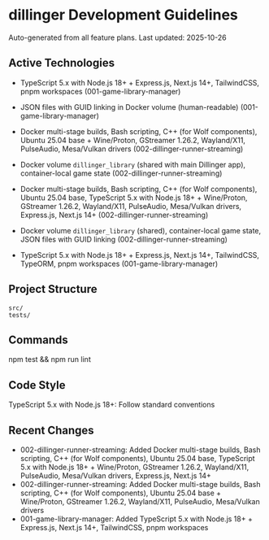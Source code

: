 # dillinger Development Guidelines

Auto-generated from all feature plans. Last updated: 2025-10-26

## Active Technologies
- TypeScript 5.x with Node.js 18+ + Express.js, Next.js 14+, TailwindCSS, pnpm workspaces (001-game-library-manager)
- JSON files with GUID linking in Docker volume (human-readable) (001-game-library-manager)
- Docker multi-stage builds, Bash scripting, C++ (for Wolf components), Ubuntu 25.04 base + Wine/Proton, GStreamer 1.26.2, Wayland/X11, PulseAudio, Mesa/Vulkan drivers (002-dillinger-runner-streaming)
- Docker volume `dillinger_library` (shared with main Dillinger app), container-local game state (002-dillinger-runner-streaming)
- Docker multi-stage builds, Bash scripting, C++ (for Wolf components), Ubuntu 25.04 base, TypeScript 5.x with Node.js 18+ + Wine/Proton, GStreamer 1.26.2, Wayland/X11, PulseAudio, Mesa/Vulkan drivers, Express.js, Next.js 14+ (002-dillinger-runner-streaming)
- Docker volume `dillinger_library` (shared), container-local game state, JSON files with GUID linking (002-dillinger-runner-streaming)

- TypeScript 5.x with Node.js 18+ + Express.js, Next.js 14+, TailwindCSS, TypeORM, pnpm workspaces (001-game-library-manager)

## Project Structure

```text
src/
tests/
```

## Commands

npm test && npm run lint

## Code Style

TypeScript 5.x with Node.js 18+: Follow standard conventions

## Recent Changes
- 002-dillinger-runner-streaming: Added Docker multi-stage builds, Bash scripting, C++ (for Wolf components), Ubuntu 25.04 base, TypeScript 5.x with Node.js 18+ + Wine/Proton, GStreamer 1.26.2, Wayland/X11, PulseAudio, Mesa/Vulkan drivers, Express.js, Next.js 14+
- 002-dillinger-runner-streaming: Added Docker multi-stage builds, Bash scripting, C++ (for Wolf components), Ubuntu 25.04 base + Wine/Proton, GStreamer 1.26.2, Wayland/X11, PulseAudio, Mesa/Vulkan drivers
- 001-game-library-manager: Added TypeScript 5.x with Node.js 18+ + Express.js, Next.js 14+, TailwindCSS, pnpm workspaces


<!-- MANUAL ADDITIONS START -->
<!-- MANUAL ADDITIONS END -->
